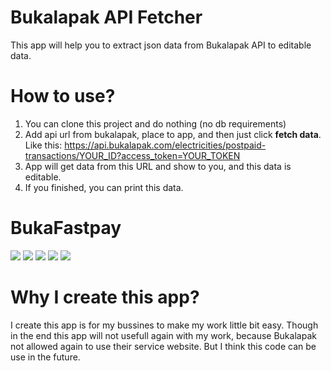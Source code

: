 # Bukalapak API Fetcher
This app will help you to extract json data from Bukalapak API to editable data.

# How to use?
1. You can clone this project and do nothing (no db requirements)
2. Add api url from bukalapak, place to app, and then just click **fetch data**.
<br>Like this: https://api.bukalapak.com/electricities/postpaid-transactions/YOUR_ID?access_token=YOUR_TOKEN
3. App will get data from this URL and show to you, and this data is editable.
4. If you finished, you can print this data.

# BukaFastpay
<img src="https://syam.web.id/portofolio/img/bukafastpay-img/1.png">
<img src="https://syam.web.id/portofolio/img/bukafastpay-img/2.png">
<img src="https://syam.web.id/portofolio/img/bukafastpay-img/3-new.png">
<img src="https://syam.web.id/portofolio/img/bukafastpay-img/before.png">
<img src="https://syam.web.id/portofolio/img/bukafastpay-img/after.png">

# Why I create this app?
I create this app is for my bussines to make my work little bit easy.
Though in the end this app will not usefull again with my work, because Bukalapak not allowed again to use their service website. But I think this code can be use in the future.
